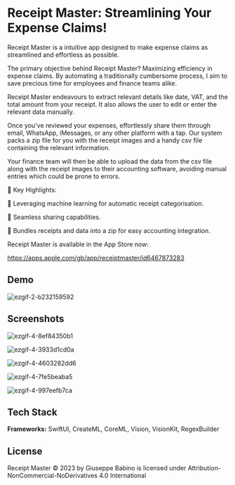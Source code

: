 
# Receipt Master: Streamlining Your Expense Claims!

Receipt Master is a intuitive app designed to make expense claims as streamlined and effortless as possible.

The primary objective behind Receipt Master? Maximizing efficiency in expense claims. By automating a traditionally cumbersome process, I aim to save precious time for employees and finance teams alike.

Receipt Master endeavours to extract relevant details like date, VAT, and the total amount from your receipt. It also allows the user to edit or enter the relevant data manually.

Once you've reviewed your expenses, effortlessly share them through email, WhatsApp, iMessages, or any other platform with a tap. Our system packs a zip file for you with the receipt images and a handy csv file containing the relevant information.

Your finance team will then be able to upload the data from the csv file along with the receipt images to their accounting software, avoiding manual entries which could be prone to errors.

🌟 Key Highlights:

🤖 Leveraging machine learning for automatic receipt categorisation.

🔄 Seamless sharing capabilities.

📂 Bundles receipts and data into a zip for easy accounting integration.

Receipt Master is available in the App Store now:

https://apps.apple.com/gb/app/receiptmaster/id6467873283
## Demo

![ezgif-2-b232159592](https://github.com/Vbabino/ReceiptMasterApp/assets/91137272/bd452fb3-140c-4b64-ab93-702fbb1a51c4)



## Screenshots

![ezgif-4-8ef84350b1](https://github.com/Vbabino/ReceiptMasterApp/assets/91137272/6c9a8217-838c-4ddb-b258-c267180a367b)

![ezgif-4-3933d1cd0a](https://github.com/Vbabino/ReceiptMasterApp/assets/91137272/a78ba3ad-751b-46b6-9d1f-a49e857c75bd)

![ezgif-4-4603282dd6](https://github.com/Vbabino/ReceiptMasterApp/assets/91137272/e6d1df9e-51d9-4cb9-84cd-3149369210df)

![ezgif-4-7fe5beaba5](https://github.com/Vbabino/ReceiptMasterApp/assets/91137272/883e4c9c-c1fd-4406-9acf-8893d7304deb)

![ezgif-4-997eefb7ca](https://github.com/Vbabino/ReceiptMasterApp/assets/91137272/09ddc05a-8c6c-4505-b5d6-bb1c1150374e)


## Tech Stack

**Frameworks:** SwiftUI, CreateML, CoreML, Vision, VisionKit, RegexBuilder




## License

Receipt Master © 2023 by Giuseppe Babino is licensed under Attribution-NonCommercial-NoDerivatives 4.0 International
